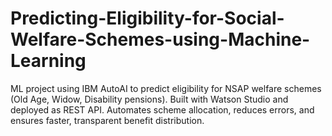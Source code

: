 # Predicting-Eligibility-for-Social-Welfare-Schemes-using-Machine-Learning
ML project using IBM AutoAI to predict eligibility for NSAP welfare schemes (Old Age, Widow, Disability pensions). Built with Watson Studio and deployed as REST API. Automates scheme allocation, reduces errors, and ensures faster, transparent benefit distribution.

